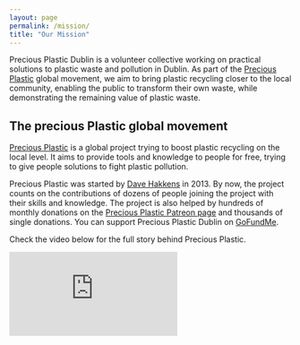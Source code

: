 ```yaml
---
layout: page
permalink: /mission/
title: "Our Mission"
---
```


Precious Plastic Dublin is a volunteer collective working on practical solutions to plastic waste and pollution in Dublin. As part of the [Precious Plastic](https://preciousplastic.com) global movement, we aim to bring plastic recycling closer to the local community, enabling the public to transform their own waste, while demonstrating the remaining value of plastic waste.

## The precious Plastic global movement

[Precious Plastic](https://preciousplastic.com) is a global project trying to boost plastic recycling on the local level. It aims to provide tools and knowledge to people for free, trying to give people solutions to fight plastic pollution. 

Precious Plastic was started by [Dave Hakkens](https://davehakkens.nl/) in 2013. By now, the project counts on the contributions of dozens of people joining the project with their skills and knowledge. The project is also helped by hundreds of monthly donations on the [Precious Plastic Patreon page](https://www.patreon.com/davehakkens) and thousands of single donations. You can support Precious Plastic Dublin on [GoFundMe](https://www.gofundme.com/f/precious-plastic-dublin-stage-1?pc=wd_md_campimage_r).

Check the video below for the full story behind Precious Plastic. 

<div class="container">
<iframe src="https://www.youtube.com/embed/EPA2l1bi2pQ"
frameborder="0" allowfullscreen class="video"></iframe>
</div>

